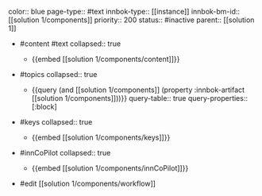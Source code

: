 color:: blue
page-type:: #text
innbok-type:: [[instance]]
innbok-bm-id:: [[solution 1/components]]
priority:: 200
status:: #inactive
parent:: [[solution 1]]

- #content #text
  collapsed:: true
	- {{embed [[solution 1/components/content]]}}
- #topics
   collapsed:: true
    - {{query (and [[solution 1/components]] (property :innbok-artifact [[solution 1/components]]))}}
      query-table:: true
      query-properties:: [:block]
- #keys
  collapsed:: true
	- {{embed [[solution 1/components/keys]]}}
- #innCoPilot
   collapsed:: true
	 - {{embed [[solution 1/components/innCoPilot]]}}

- #edit [[solution 1/components/workflow]]

